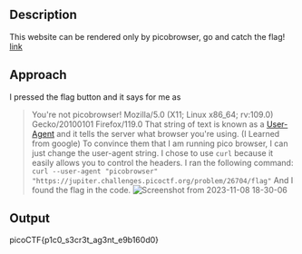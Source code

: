 ## Description
This website can be rendered only by picobrowser, go and catch the flag! 
[link](https://jupiter.challenges.picoctf.org/problem/26704/)

## Approach
I pressed the flag button and it says for me as 
> You're not picobrowser! Mozilla/5.0 (X11; Linux x86_64; rv:109.0) Gecko/20100101 Firefox/119.0
That string of text is known as a [User-Agent](https://en.wikipedia.org/wiki/User_agent) and it tells the server what browser you're using. (I Learned from google)
To convince them that I am running pico browser, I can just change the user-agent string.
I chose to use `curl` because it easily allows you to control the headers.
I ran the following command:
`curl --user-agent "picobrowser" "https://jupiter.challenges.picoctf.org/problem/26704/flag"`
And I found the flag in the code.
![Screenshot from 2023-11-08 18-30-06](https://github.com/pixie-nukes/picoCTF/assets/94845416/c4d172d9-99d8-4a52-948b-04ebf37de4b1)

## Output
picoCTF{p1c0_s3cr3t_ag3nt_e9b160d0}
